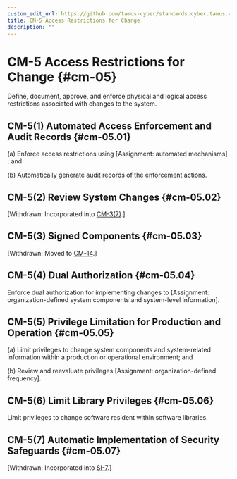 ```yaml
---
custom_edit_url: https://github.com/tamus-cyber/standards.cyber.tamus.edu/tree/main/content/tamus.edu/TAMUS_profile.xml
title: CM-5 Access Restrictions for Change
description: ""
---
```


# CM-5 Access Restrictions for Change {#cm-05}

Define, document, approve, and enforce physical and logical access restrictions associated with changes to the system.

## CM-5(1) Automated Access Enforcement and Audit Records {#cm-05.01}

(a) Enforce access restrictions using [Assignment: automated mechanisms] ; and

(b) Automatically generate audit records of the enforcement actions.

## CM-5(2) Review System Changes {#cm-05.02}

[Withdrawn: Incorporated into [CM-3(7)](../cm/cm-03#cm-03.07).]

## CM-5(3) Signed Components {#cm-05.03}

[Withdrawn: Moved to [CM-14](../cm/cm-14#cm-14).]

## CM-5(4) Dual Authorization {#cm-05.04}

Enforce dual authorization for implementing changes to [Assignment: organization-defined system components and system-level information].

## CM-5(5) Privilege Limitation for Production and Operation {#cm-05.05}

(a) Limit privileges to change system components and system-related information within a production or operational environment; and

(b) Review and reevaluate privileges [Assignment: organization-defined frequency].

## CM-5(6) Limit Library Privileges {#cm-05.06}

Limit privileges to change software resident within software libraries.

## CM-5(7) Automatic Implementation of Security Safeguards {#cm-05.07}

[Withdrawn: Incorporated into [SI-7](../si/si-07#si-07).]

